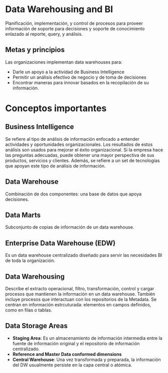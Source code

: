 # Data Warehousing and BI
Planificación, implementación, y control de procesos para proveer información de soporte para decisiones y soporte de conocimiento enlazado al reporte, query, y análisis.

## Metas y principios
Las organizaciones implementan data warehouses para:
- Darle un apoyo a la actividad de Business Intelligence
- Permitir un análisis efectivo de negocio y de toma de decisiones
- Encontrar maneras para innovar basados en la recopilación de su información.

# Conceptos importantes
## Business Intelligence
Se refiere al tipo de análisis de información enfocado a entender actividades y oportunidades organizacionales. Los resultados de estos análisis son usados para mejorar el éxito organizacional.
Si la empresa hace las preguntas adecuadas, puede obtener una mayor perspectiva de sus productos, servicios y clientes. 
Además, se refiere a un set de tecnologías que apoyan este tipo de análisis de información.

## Data Warehouse
Combinación de dos componentes: una base de datos que apoya decisiones.

## Data Marts
Subconjunto de copias de información de un data warehouse. 

## Enterprise Data Warehouse (EDW)
Es un data warehouse centralizado diseñado para servir las necesidades BI de toda la organización. 

## Data Warehousing
Describe el extracto operacional, filtro, transformación, control y cargar procesos que mantienen la información en un data warehouse. También incluye procesos que interactuan con los repositorios de la Metadata.
Se centran en información estrcuturada: elementos en campos definidos, como en filas o tablas.

## Data Storage Areas
- **Staging Area**: Es un almacenamiento de información intermedia entre la fuente de información original y el repositorio de información centralizado.
- **Reference and Master Data conformed dimensions**
- **Central Warehouse**: Una vez transformada y preparada, la información del DW usualmente persiste en la capa central o atómica. 


